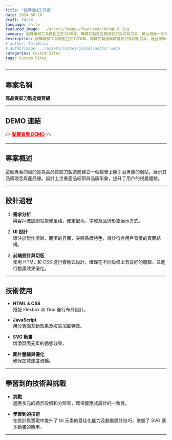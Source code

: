 ```yaml
---
title: "誠輝機械工具廠"
date: 2024-06-18
draft: false
language: zn-tw
featured_image: ../assets/images/featured/chengHui.jpg
summary: 誠輝機械工具廠創立於1970年，專精於製造高精度鉸刀及切削刀具，是台灣唯一的可調式鉸刀專業製造商。為該公司設計的客製化網站展現其「顧客至上，服務第一」的理念，並支持其全球市場拓展及客製化、OEM需求，提升品牌形象與客戶體驗。
description: 誠輝機械工具廠創立於1970年，專精於製造高精度鉸刀及切削刀具，是台灣唯一的可調式鉸刀專業製造商。為該公司設計的客製化網站展現其「顧客至上，服務第一」的理念，並支持其全球市場拓展及客製化、OEM需求，提升品牌形象與客戶體驗。
# author: TailBliss
# authorimage: ../assets/images/global/author.webp
categories: Custom Sites
tags: Custom Sites
---
```

<!-- __Advertisement :smile:__

- __[pica](https://nodeca.github.io/pica/demo/)__ - high quality and fast image
  resize in browser.
- __[babelfish](https://github.com/nodeca/babelfish/)__ - developer friendly
  i18n with plurals support and easy syntax.

You will like those projects! -->

---

<!-- # h1 Heading :blush:
## h2 Heading
### h3 Heading
#### h4 Heading
##### h5 Heading
###### h6 Heading


## Horizontal Rules

***

---

___


## Typographic replacements

Enable typographer option to see result.

(c) (C) (r) (R) (tm) (TM) (p) (P) +-

test.. test... test..... test?..... test!....

!!!!!! ???? ,,  -- ---

"Smartypants, double quotes" and 'single quotes'


## Emphasis

**This is bold text**

__This is bold text__

*This is italic text*

_This is italic text_

~~Strikethrough~~


## Blockquotes


> Blockquotes can also be nested...
>> ...by using additional greater-than signs right next to each other...
> > > ...or with spaces between arrows.


## Lists

Unordered

+ Create a list by starting a line with `+`, `-`, or `*`
+ Sub-lists are made by indenting 2 spaces:
  - Marker character change forces new list start:
    * Ac tristique libero volutpat at
    + Facilisis in pretium nisl aliquet
    - Nulla volutpat aliquam velit
+ Very easy!

Ordered

1. Lorem ipsum dolor sit amet
2. Consectetur adipiscing elit
3. Integer molestie lorem at massa


1. You can use sequential numbers...
1. ...or keep all the numbers as `1.`

Start numbering with offset:

57. foo
1. bar


## Code

Inline `code`

Indented code

    // Some comments
    line 1 of code
    line 2 of code
    line 3 of code


Block code "fences"

```
Sample text here...
```

Syntax highlighting

``` js
var foo = function (bar) {
  return bar++;
};

console.log(foo(5));
```

## Tables

| Option | Description |
| ------ | ----------- |
| data   | path to data files to supply the data that will be passed into templates. |
| engine | engine to be used for processing templates. Handlebars is the default. |
| ext    | extension to be used for dest files. |

Right aligned columns

| Option | Description |
| ------:| -----------:|
| data   | path to data files to supply the data that will be passed into templates. |
| engine | engine to be used for processing templates. Handlebars is the default. |
| ext    | extension to be used for dest files. |


## Links

[link text](http://dev.nodeca.com)

[link with title](http://nodeca.github.io/pica/demo/ "title text!")

Autoconverted link https://github.com/nodeca/pica (enable linkify to see)


## Images

![Minion](https://octodex.github.com/images/minion.png)
![Stormtroopocat](https://octodex.github.com/images/stormtroopocat.jpg "The Stormtroopocat")

Like links, Images also have a footnote style syntax

![Alt text][id]

With a reference later in the document defining the URL location:

[id]: https://octodex.github.com/images/dojocat.jpg  "The Dojocat"


## Plugins

The killer feature of `markdown-it` is very effective support of
[syntax plugins](https://www.npmjs.org/browse/keyword/markdown-it-plugin).


### [Emojies](https://github.com/markdown-it/markdown-it-emoji)

> Classic markup: :wink: :crush: :cry: :tear: :laughing: :yum:
>
> Shortcuts (emoticons): :-) :-( 8-) ;)

see [how to change output](https://github.com/markdown-it/markdown-it-emoji#change-output) with twemoji.


### [Subscript](https://github.com/markdown-it/markdown-it-sub) / [Superscript](https://github.com/markdown-it/markdown-it-sup)

- X^2^
- H~2~O


### [\<ins>](https://github.com/markdown-it/markdown-it-ins)

++Inserted text++


### [\<mark>](https://github.com/markdown-it/markdown-it-mark)

==Marked text==


### [Footnotes](https://github.com/markdown-it/markdown-it-footnote)

Footnote 1 link[^first].

Footnote 2 link[^second].

Inline footnote^[Text of inline footnote] definition.

Duplicated footnote reference[^second].

[^first]: Footnote **can have markup**

    and multiple paragraphs.

[^second]: Footnote text.


### [Definition lists](https://github.com/markdown-it/markdown-it-deflist)

Term 1

:   Definition 1
with lazy continuation.

Term 2 with *inline markup*

:   Definition 2

        { some code, part of Definition 2 }

    Third paragraph of definition 2.

_Compact style:_

Term 1
  ~ Definition 1

Term 2
  ~ Definition 2a
  ~ Definition 2b


### [Abbreviations](https://github.com/markdown-it/markdown-it-abbr)

This is HTML abbreviation example.

It converts "HTML", but keep intact partial entries like "xxxHTMLyyy" and so on.

*[HTML]: Hyper Text Markup Language

### [Custom containers](https://github.com/markdown-it/markdown-it-container)

::: warning
*here be dragons*
::: -->
## 專案名稱
**高品質鉸刀製造商官網**

---

## DEMO 連結
👉 <a href="https://www.yjmtools.com/en/" style="color: red; font-weight: bold;" target="_blank">點擊查看 DEMO</a> 👈

---

## 專案概述
這個專案的目的是為高品質鉸刀製造商建立一個視覺上吸引且專業的網站，展示其品牌理念與產品線。設計上注重產品細節與品牌形象，提升了用戶的視覺體驗。

---

## 設計過程

1. **需求分析**  
   與客戶確認網站視覺風格，確定配色、字體及品牌形象展示方式。

2. **UI 設計**  
   專注於製作清晰、簡潔的界面，突顯品牌特色，設計符合用戶習慣的頁面結構。

3. **前端設計與切版**  
   使用 HTML 和 CSS 進行響應式設計，確保在不同設備上有良好的體驗，並進行動畫效果優化。

---

## 技術使用

- **HTML & CSS**  
  搭配 Flexbox 和 Grid 進行布局設計。

- **JavaScript**  
  用於頁面互動效果及按需加載特效。

- **SVG 動畫**  
  增添頁面元素的動態效果。

- **圖片壓縮與優化**  
  確保加載速度流暢。

---

## 學習到的技術與挑戰

- **挑戰**  
  適應多元的顯示設備和分辨率，確保響應式設計的一致性。

- **學習到的技術**  
  在設計與實現中提升了 UI 元素的最佳化能力及動畫設計技巧，掌握了 SVG 基本動畫的應用。

---

